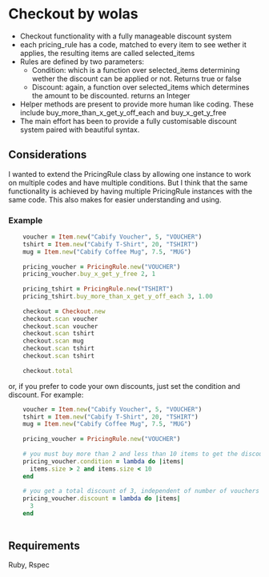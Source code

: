 Checkout by wolas
=================

* Checkout functionality with a fully manageable discount system
* each pricing_rule has a code, matched to every item to see wether it applies, the resulting items are called selected_items
* Rules are defined by two parameters:
  * Condition: which is a function over selected_items determining wether the discount can be applied or not. Returns true or false
  * Discount: again, a function over selected_items which determines the amount to be discounted. returns an Integer
* Helper methods are present to provide more human like coding. These include buy_more_than_x_get_y_off_each and buy_x_get_y_free
* The main effort has been to provide a fully customisable discount system paired with beautiful syntax. 


Considerations
----

I wanted to extend the PricingRule class by allowing one instance to work on multiple codes and have multiple conditions.
But I think that the same functionality is achieved by having multiple PricingRule instances with the same code. This
also makes for easier understanding and using. 


### Example

``` ruby
    voucher = Item.new("Cabify Voucher", 5, "VOUCHER")
    tshirt = Item.new("Cabify T-Shirt", 20, "TSHIRT")
    mug = Item.new("Cabify Coffee Mug", 7.5, "MUG")
    
    pricing_voucher = PricingRule.new("VOUCHER")
    pricing_voucher.buy_x_get_y_free 2, 1
    
    pricing_tshirt = PricingRule.new("TSHIRT")
    pricing_tshirt.buy_more_than_x_get_y_off_each 3, 1.00
    
    checkout = Checkout.new
    checkout.scan voucher
    checkout.scan voucher
    checkout.scan tshirt
    checkout.scan mug
    checkout.scan tshirt
    checkout.scan tshirt
    
    checkout.total
```

or, if you prefer to code your own discounts, just set the condition and discount. For example:

``` ruby
    voucher = Item.new("Cabify Voucher", 5, "VOUCHER")
    tshirt = Item.new("Cabify T-Shirt", 20, "TSHIRT")
    mug = Item.new("Cabify Coffee Mug", 7.5, "MUG")
    
    pricing_voucher = PricingRule.new("VOUCHER")
    
    # you must buy more than 2 and less than 10 items to get the discount
    pricing_voucher.condition = lambda do |items|
      items.size > 2 and items.size < 10
    end
    
    # you get a total discount of 3, independent of number of vouchers bought
    pricing_voucher.discount = lambda do |items|
      3
    end
    
```


Requirements
----

Ruby, Rspec